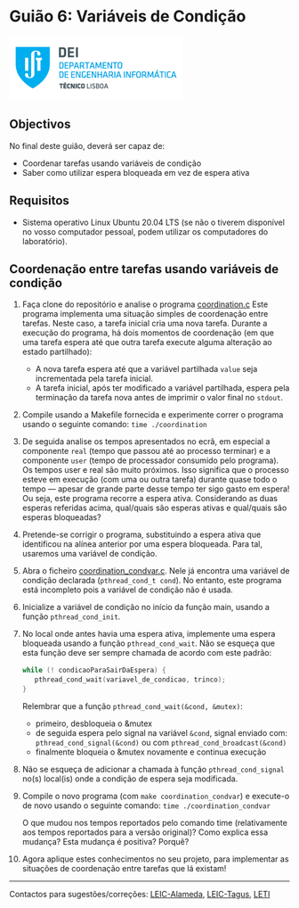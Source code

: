 # Guião 6: Variáveis de Condição

![IST](img/IST_DEI.png)  

## Objectivos

No final deste guião, deverá ser capaz de:

- Coordenar tarefas usando variáveis de condição
- Saber como utilizar espera bloqueada em vez de espera ativa


## Requisitos

- Sistema operativo Linux Ubuntu 20.04 LTS (se não o tiverem disponível no vosso computador pessoal, podem utilizar os computadores do laboratório).


## Coordenação entre tarefas usando variáveis de condição

1. Faça clone do repositório e analise o programa [coordination.c](./coordination/coordination.c)
Este programa implementa uma situação simples de coordenação entre tarefas. Neste
caso, a tarefa inicial cria uma nova tarefa. Durante a execução do programa, há dois
momentos de coordenação (em que uma tarefa espera até que outra tarefa execute alguma
alteração ao estado partilhado):

   - A nova tarefa espera até que a variável partilhada `value` seja incrementada pela
tarefa inicial.
   - A tarefa inicial, após ter modificado a variável partilhada, espera pela terminação
da tarefa nova antes de imprimir o valor final no `stdout`.

2. Compile usando a Makefile fornecida e experimente correr o programa usando o
seguinte comando: `time ./coordination`


3. De seguida analise os tempos apresentados no ecrã, em especial a componente `real` (tempo que
passou até ao processo terminar) e a componente `user` (tempo de processador
consumido pelo programa). Os tempos user e real são muito próximos. Isso significa que o processo esteve em
execução (com uma ou outra tarefa) durante quase todo o tempo — apesar de grande
parte desse tempo ter sigo gasto em espera! Ou seja, este programa recorre a espera
ativa.
Considerando as duas esperas referidas acima, qual/quais são esperas ativas e
qual/quais são esperas bloqueadas?


4. Pretende-se corrigir o programa, substituindo a espera ativa que identificou na alínea
anterior por uma espera bloqueada. Para tal, usaremos uma variável de condição.

5. Abra o ficheiro [coordination_condvar.c](./coordination/coordination_condvar.c). Nele já encontra uma variável de condição
declarada (`pthread_cond_t cond`). No entanto, este programa está incompleto pois a
variável de condição não é usada.

6. Inicialize a variável de condição no início da função main, usando a função
`pthread_cond_init`.

7. No local onde antes havia uma espera ativa, implemente uma espera bloqueada
usando a função `pthread_cond_wait`. Não se esqueça que esta função deve ser sempre
chamada de acordo com este padrão:

   ```c
   while (! condicaoParaSairDaEspera) {
      pthread_cond_wait(variavel_de_condicao, trinco);
   }
   ```

   Relembrar que a função `pthread_cond_wait(&cond, &mutex)`:

   - primeiro, desbloqueia o &mutex
   - de seguida espera pelo signal na variável `&cond`, signal enviado com: `pthread_cond_signal(&cond)` ou com `pthread_cond_broadcast(&cond)`
   - finalmente bloqueia o &mutex novamente e continua execução

1. Não se esqueça de adicionar a chamada à função `pthread_cond_signal` no(s)
local(is) onde a condição de espera seja modificada.

1. Compile o novo programa (com `make coordination_condvar`) e execute-o de novo usando o seguinte comando:
`time ./coordination_condvar`

   O que mudou nos tempos reportados pelo comando time (relativamente aos tempos
   reportados para a versão original)?
   Como explica essa mudança?
   Esta mudança é positiva? Porquê?

1.  Agora aplique estes conhecimentos no seu projeto, para implementar as situações de
coordenação entre tarefas que lá existam!


----

Contactos para sugestões/correções: [LEIC-Alameda](mailto:leic-so-alameda@disciplinas.tecnico.ulisboa.pt), [LEIC-Tagus](mailto:leic-so-tagus@disciplinas.tecnico.ulisboa.pt), [LETI](mailto:leti-so-tagus@disciplinas.tecnico.ulisboa.pt)

